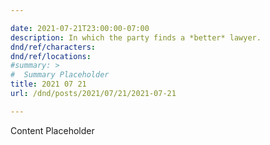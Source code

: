 ```yaml
---

date: 2021-07-21T23:00:00-07:00
description: In which the party finds a *better* lawyer.
dnd/ref/characters:
dnd/ref/locations:
#summary: >
#  Summary Placeholder
title: 2021 07 21
url: /dnd/posts/2021/07/21/2021-07-21

---
```


Content Placeholder

